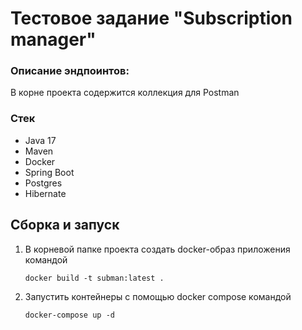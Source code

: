 # Тестовое задание "Subscription manager"

### Описание эндпоинтов:
  В корне проекта содержится коллекция для Postman

  
### Стек

- Java 17
- Maven
- Docker
- Spring Boot
- Postgres
- Hibernate

## Сборка и запуск

1. В корневой папке проекта создать docker-образ приложения командой
    ```
    docker build -t subman:latest .
    ```
2. Запустить контейнеры с помощью docker compose командой 
    ```
   docker-compose up -d
   ```
